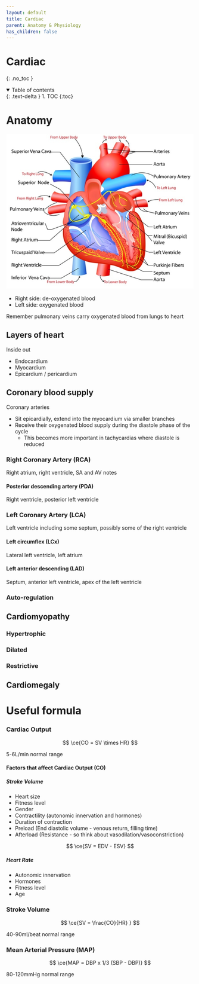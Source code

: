 ```yaml
---
layout: default
title: Cardiac
parent: Anatomy & Physiology
has_children: false
---
```


# Cardiac
{: .no_toc }

<details open markdown="block">
  <summary>
    Table of contents
  </summary>
  {: .text-delta }
1. TOC
{:toc}
</details>

# Anatomy

![Picture of heart including conduction pathway](/assets/images/heart.jpg)

- Right side: de-oxygenated blood
- Left side: oxygenated blood

Remember pulmonary veins carry oxygenated blood from lungs to heart

## Layers of heart

Inside out

- Endocardium
- Myocardium
- Epicardium / pericardium

## Coronary blood supply

Coronary arteries
- Sit epicardially, extend into the myocardium via smaller branches
- Receive their oxygenated blood supply during the diastole phase of the cycle
  - This becomes more important in tachycardias where diastole is reduced
  
### Right Coronary Artery (RCA)

Right atrium, right ventricle, SA and AV notes

#### Posterior descending artery (PDA)

Right ventricle, posterior left ventricle

### Left Coronary Artery (LCA)

Left ventricle including some septum, possibly some of the right ventricle

#### Left circumflex (LCx)

Lateral left ventricle, left atrium

#### Left anterior descending (LAD)

Septum, anterior left ventricle, apex of the left ventricle

### Auto-regulation

## Cardiomyopathy

### Hypertrophic

### Dilated

### Restrictive

## Cardiomegaly

# Useful formula

### Cardiac Output

$$ \ce{CO = SV \times HR} $$ 

5-6L/min normal range

#### Factors that affect Cardiac Output (CO)

##### Stroke Volume
 - Heart size
 - Fitness level
 - Gender
 - Contractility (autonomic innervation and hormones)
 - Duration of contraction
 - Preload (End diastolic volume - venous return, filling time)
 - Afterload (Resistance - so think about vasodilation/vasoconstriction)
 
 $$ \ce{SV = EDV - ESV} $$
 
##### Heart Rate
 - Autonomic innervation
 - Hormones
 - Fitness level
 - Age

### Stroke Volume

$$ \ce{SV = \frac{CO}{HR} } $$

40-90ml/beat normal range

### Mean Arterial Pressure (MAP)

$$ \ce{MAP = DBP x 1/3 (SBP - DBP)} $$

80-120mmHg normal range

